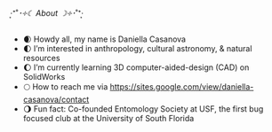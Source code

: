 ‧͙⁺˚*･༓☾ About ☽༓･*˚⁺‧͙ 
- 🌒 Howdy all, my name is Daniella Casanova
- 🌓 I’m interested in anthropology, cultural astronomy, & natural resources 
- 🌔 I’m currently learning 3D computer-aided-design (CAD) on SolidWorks
- 🌕 How to reach me via https://sites.google.com/view/daniella-casanova/contact 
- 🌖 Fun fact: Co-founded Entomology Society at USF, the first bug focused club at the University of South Florida

<!---
daniellacasanova/daniellacasanova is a ✨ special ✨ repository because its `README.md` (this file) appears on your GitHub profile.
You can click the Preview link to take a look at your changes.
--->
